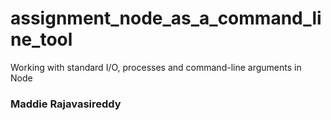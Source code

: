 # assignment_node_as_a_command_line_tool
Working with standard I/O, processes and command-line arguments in Node

<h3>Maddie Rajavasireddy</h3>
